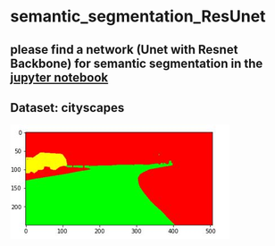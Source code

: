 # semantic_segmentation_ResUnet
## please find a network (Unet with Resnet Backbone) for semantic segmentation in the  [jupyter notebook](https://github.com/justei97/semantic_segmentation_ResUnet/blob/main/SemanticSegmentation%20(Unet%20with%20ResNetEncoder).ipynb)
## Dataset: cityscapes

![Text](https://github.com/justei97/semantic_segmentation_ResUnet/blob/main/city_scapes.JPG) 
